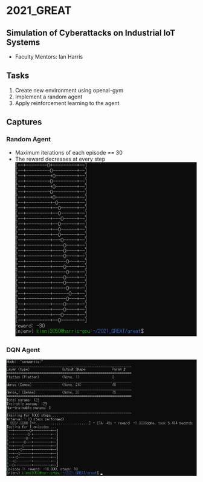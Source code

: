 # 2021_GREAT
## Simulation of Cyberattacks on Industrial IoT Systems
- Faculty Mentors: Ian Harris

## Tasks
1. Create new environment using openai-gym
1. Implement a random agent
1. Apply reinforcement learning to the agent

## Captures
### Random Agent
- Maximum iterations of each episode == 30
- The reward decreases at every step
![randomAgent](./image/random01.png)
### DQN Agent
![dqnAgent](./image/dqn01.png)
